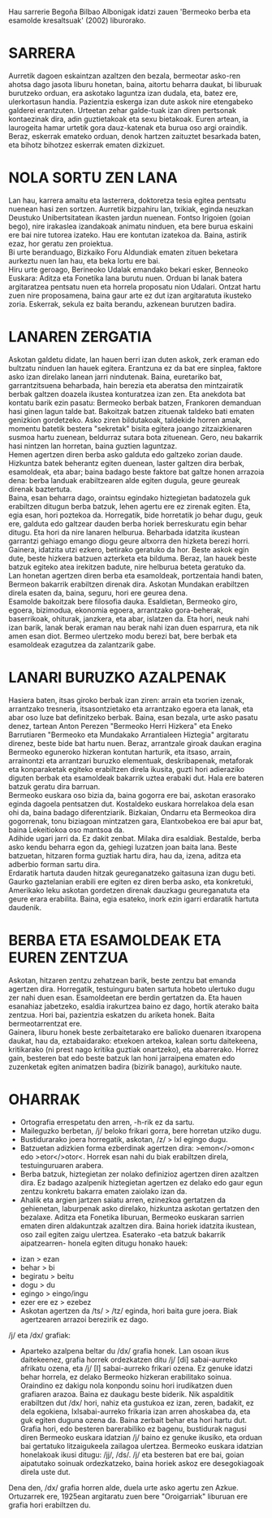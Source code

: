 Hau sarrerie Begoña Bilbao Albonigak idatzi zauen 'Bermeoko berba eta esamolde kresaltsuak' (2002) liburorako.

# SARRERA #

Aurretik dagoen eskaintzan azaltzen den bezala, bermeotar asko-ren ahotsa dago jasota liburu honetan, baina, aitortu beharra daukat, bi liburuak burutzeko orduan, era askotako laguntza izan dudala, eta, batez ere, ulerkortasun handia. Pazientzia eskerga izan dute askok nire etengabeko galderei erantzuten. Urteetan zehar galde-tuak izan diren pertsonak kontaezinak dira, adin guztietakoak eta sexu bietakoak. Euren artean, ia laurogeita hamar urtetik gora dauz-katenak eta burua oso argi oraindik. Beraz, eskerrak emateko orduan, denok hartzen zaituztet besarkada baten, eta bihotz bihotzez eskerrak ematen dizkizuet.

# NOLA SORTU ZEN LANA #

Lan hau, karrera amaitu eta lasterrera, doktoretza tesia egitea pentsatu nuenean hasi zen sortzen. Aurretik bizpahiru lan, txikiak, eginda neuzkan Deustuko Unibertsitatean ikasten jardun nuenean. Fontso Irigoien (goian bego), nire irakaslea izandakoak animatu ninduen, eta bere burua eskaini ere bai nire tutorea izateko. Hau ere kontutan izatekoa da. Baina, astirik ezaz, hor geratu zen proiektua.  
Bi urte beranduago, Bizkaiko Foru Aldundiak ematen zituen beketara aurkeztu nuen lan hau, eta beka lortu ere bai.  
Hiru urte geroago, Berineoko Udalak emandako bekari esker, Benneoko Euskara: Aditza eta Fonetika lana burutu nuen. Orduan bi lanak batera argitaratzea pentsatu nuen eta horrela proposatu nion Udalari. Ontzat hartu zuen nire proposamena, baina gaur arte ez dut izan argitaratuta ikusteko zoria. Eskerrak, sekula ez baita berandu, azkenean burutzen badira.  

# LANAREN ZERGATIA #

Askotan galdetu didate, lan hauen berri izan duten askok, zerk eraman edo bultzatu ninduen lan hauek egitera. Erantzuna ez da bat ere sinplea, faktore asko izan direlako lanean jarri nindutenak. Baina, euretariko bat, garrantzitsuena beharbada, hain berezia eta aberatsa den mintzairatik berbak galtzen doazela ikustea konturatzea izan zen. Eta anekdota bat kontatu barik ezin pasatu: Bermeoko berbak batzen, Frankoren demanduan hasi ginen lagun talde bat. Bakoitzak batzen zituenak taldeko bati ematen genizkion gordetzeko. Asko ziren bildutakoak, taldekide horren amak, momentu batetik bestera "sekretak" bisita egitera joango zitzaizkienaren susmoa hartu zuenean, beldurraz sutara bota zituenean. Gero, neu bakarrik hasi nintzen lan horretan, baina guztien laguntzaz.  
Hemen agertzen diren berba asko galduta edo galtzeko zorian daude. Hizkuntza batek beherantz egiten duenean, laster galtzen dira berbak, esamoldeak, eta abar; baina badago beste faktore bat galtze honen arrazoia dena: berba landuak erabiltzearen alde egiten dugula, geure geureak direnak baztertuta.  
Baina, esan beharra dago, oraintsu egindako hiztegietan badatozela guk erabiltzen ditugun berba batzuk, lehen agertu ere ez zirenak egiten. Eta, egia esan, hori poztekoa da. Horregatik, bide horretatik jo behar dugu, geuk ere, galduta edo galtzear dauden berba horiek berreskuratu egin behar ditugu. Eta hori da nire lanaren helburua. Beharbada idatzita ikustean garrantzi gehiago emango diogu geure altxorra den hizketa berezi horri. Gainera, idatzita utzi ezkero, betirako geratuko da hor. Beste askok egin dute, beste hizkera batzuen azterketa eta bilduma. Beraz, lan hauek beste batzuk egiteko atea irekitzen badute, nire helburua beteta geratuko da.  
Lan honetan agertzen diren berba eta esamoldeak, portzentaia handi baten, Bermeon bakarrik erabiltzen direnak dira. Askotan Mundakan erabiltzen direla esaten da, baina, seguru, hori ere geurea dena.  
Esamolde bakoitzak bere filosofia dauka. Esaldietan, Bermeoko giro, egoera, bizimodua, ekonomia egoera, arrantzako gora-beherak, baserrikoak, ohiturak, janzkera, eta abar, islatzen da. Eta hori, neuk nahi izan barik, lanak berak eraman nau berak nahi izan duen esparrura, eta nik amen esan diot. Bermeo ulertzeko modu berezi bat, bere berbak eta esamoldeak ezagutzea da zalantzarik gabe.  

# LANARI BURUZKO AZALPENAK #

Hasiera baten, itsas giroko berbak izan ziren: arrain eta txorien izenak, arrantzako tresneria, itsasontzietako eta arrantzako egoera eta lanak, eta abar oso luze bat definitzeko berbak. Baina, esan bezala, urte asko pasatu denez, tartean Anton Perezen "Bermeoko Herri Hizkera" eta Eneko Barrutiaren "Bermeoko eta Mundakako Arrantialeen Hiztegia" argitaratu direnez, beste bide bat hartu nuen. Beraz, arrantzale giroak daukan eragina Bermeoko eguneroko hizkeran kontutan harturik, eta itsaso, arrain, arrainontzi eta arrantzari buruzko elementuak, deskribapenak, metaforak eta konparaketak egiteko erabiltzen direla ikusita, guzti hori adieraziko diguten berbak eta esamoldeak bakarrik uztea erabaki dut. Hala ere bateren batzuk geratu dira barruan.  
Bermeoko euskara oso bizia da, baina gogorra ere bai, askotan erasorako eginda dagoela pentsatzen dut. Kostaldeko euskara horrelakoa dela esan ohi da, baina badago diferentziarik. Bizkaian, Ondarru eta Bermeokoa dira gogorrenak, tonu biziagoan mintzatzen gara, Elantxobekoa ere bai apur bat, baina Lekeitiokoa oso mantsoa da.  
Adihide ugari jarri da. Ez dakit zenbat. Milaka dira esaldiak. Bestalde, berba asko kendu beharra egon da, gehiegi luzatzen joan baita lana. Beste batzuetan, hitzaren forma guztiak hartu dira, hau da, izena, aditza eta adberbio forman sartu dira.  
Erdaratik hartuta dauden hitzak geureganatzeko gaitasuna izan dugu beti. Gaurko gaztelanian erabili ere egiten ez diren berba asko, eta konkretuki, Amerikako leku askotan gordetzen direnak dauzkagu geureganatuta eta geure erara erabilita. Baina, egia esateko, inork ezin igarri erdaratik hartuta daudenik.  

# BERBA ETA ESAMOLDEAK ETA EUREN ZENTZUA #

Askotan, hitzaren zentzu zehatzean barik, beste zentzu bat emanda agertzen dira. Horregatik, testuinguru baten sartuta hobeto ulertuko dugu zer nahi duen esan. Esamoldeetan ere berdin gertatzen da. Eta hauen esanahiaz jabetzeko, esaldia irakurtzea baino ez dago, hortik aterako baita zentzua. Hori bai, pazientzia eskatzen du ariketa honek. Baita bermeotarrentzat ere.  
Gainera, liburu honek beste zerbaitetarako ere balioko duenaren itxaropena daukat, hau da, eztabaidarako: etxekoen artekoa, kalean sortu daitekeena, kritikarako (ni prest nago kritika guztiak onartzeko), eta abarrerako. Horrez gain, besteren bat edo beste batzuk lan honi jarraipena ematen edo zuzenketak egiten animatzen badira (bizirik banago), aurkituko naute.  

# OHARRAK #

- Ortografia errespetatu den arren, -h-rik ez da sartu.
- Maileguzko berbetan, /j/ beloko frikari gorra, bere horretan utziko dugu.
- Bustidurarako joera horregatik, askotan, /z/ > lxl egingo dugu.
- Batzuetan adizkien forma ezberdinak agertzen dira: >emon</>omon< edo >etor</>otor<. Horrek esan nahi du biak erabiltzen direla, testuinguruaren arabera.
- Berba batzuk, hiztegietan zer nolako definizioz agertzen diren azaltzen dira. Ez badago azalpenik hiztegietan agertzen ez delako edo gaur egun zentzu konkretu bakarra ematen zaiolako izan da. 
- Ahalik eta argien jartzen saiatu arren, ezinezkoa gertatzen da gehienetan, laburpenak asko direlako, hizkuntza askotan gertatzen den bezalaxe. Aditza eta Fonetika liburuan, Bermeoko euskaran sarrien ematen diren aldakuntzak azaltzen dira. Baina horiek idatzita ikustean, oso zail egiten zaigu ulertzea. Esaterako -eta batzuk bakarrik aipatzearren- honela egiten ditugu honako hauek:

* izan > ezan
* behar > bi
* begiratu > beitu
* dogu > du
* egingo > eingo/ingu
* ezer ere ez > ezebez 
* Askotan agertzen da /ts/ > /tz/ eginda, hori baita gure joera. Biak agertzearen arrazoi berezirik ez dago.

/j/ eta /dx/ grafiak:

* Aparteko azalpena beltar du /dx/ grafia honek. Lan osoan ikus daitekeenez, grafia horrek ordezkatzen ditu /j/ [di] sabai-aurreko afrikatu ozena, eta /j/ [I] sabai-aurreko frikari ozena. Ez genuke idatzi behar horrela, ez delako Bermeoko hizkeran erabilitako soinua. Oraindino ez dakigu nola konpondu soinu hori irudikatzen duen grafiaren arazoa. Baina ez daukagu beste biderik. Nik aspalditik erabiltzen dut /dx/ hori, nahiz eta gustukoa ez izan, zeren, badakit, ez dela egokiena, Ixlsabai-aurreko frikaria izan arren ahoskabea da, eta guk egiten duguna ozena da. Baina zerbait behar eta hori hartu dut. Grafia hori, edo besteren barerabiliko ez bagenu, bustidurak nagusi diren Bermeoko euskara idatzian /j/ baino ez genuke ikusiko, eta orduan bai gertatuko litzaigukeela zailagoa ulertzea. Bermeoko euskara idatzian honelakoak ikusi ditugu: /jj/, /ds/. /j/ eta besteren bat ere bai, goian aipatutako soinuak ordezkatzeko, baina horiek askoz ere desegokiagoak direla uste dut.

Dena den, /dx/ grafia horren alde, duela urte asko agertu zen Azkue. Ortuzarrek ere, 1925ean argitaratu zuen bere "Oroigarriak" liburuan ere grafia hori erabiltzen du. 
